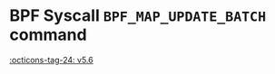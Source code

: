 # BPF Syscall `BPF_MAP_UPDATE_BATCH` command

<!-- [FEATURE_TAG](BPF_MAP_UPDATE_BATCH) -->
[:octicons-tag-24: v5.6](https://github.com/torvalds/linux/commit/aa2e93b8e58e18442edfb2427446732415bc215e)
<!-- [/FEATURE_TAG] -->

<!-- TODO -->
